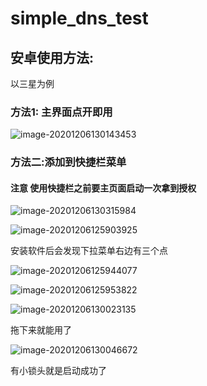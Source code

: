 # simple_dns_test

## 安卓使用方法:

以三星为例

### 方法1: 主界面点开即用

![image-20201206130143453](README.assets/image-20201206130143453.png)

### 方法二:添加到快捷栏菜单

#### 注意 使用快捷栏之前要主页面启动一次拿到授权

![image-20201206130315984](README.assets/image-20201206130315984.png)



![image-20201206125903925](README.assets/image-20201206125903925.png)

安装软件后会发现下拉菜单右边有三个点

![image-20201206125944077](README.assets/image-20201206125944077.png)

![image-20201206125953822](README.assets/image-20201206125953822.png)

![image-20201206130023135](README.assets/image-20201206130023135.png)

拖下来就能用了

![image-20201206130046672](README.assets/image-20201206130046672.png)

有小锁头就是启动成功了
